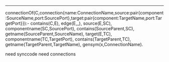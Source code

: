 
-------

connectionOf(C,connection{name:ConnectionName,source:pair{component:SourceName,port:SourcePort},target:pair{component:TargetName,port:TargetPort}}):-
    contains(C,E),
    edge(E,_),
    source(E,SC),
    componentname(SC,SourcePort),
    contains(SourceParent,SC),
    getname(SourceParent,SourceName),
    target(E,TC),
    componentname(TC,TargetPort),
    contains(TargetParent,TC),
    getname(TargetParent,TargetName),
    gensym(x,ConnectionName).
    


need synccode
need connections
